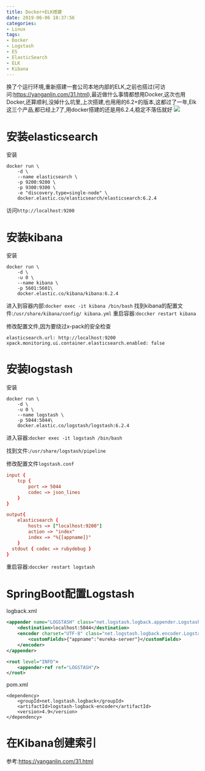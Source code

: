 ```yaml
---
title: Docker+ELK搭建
date: 2019-06-06 18:37:56
categories: 
- Linux
tags: 
- Docker
- Logstash
- ES
- ElasticSearch
- ELK
- Kibana
---
```

换了个运行环境,重新搭建一套公司本地内部的ELK,之前也搭过(可访问:https://yanganlin.com/31.html),最近做什么事情都想用Docker,这次也用Docker,还算顺利,没掉什么坑里,上次搭建,也用用的6.2+的版本,这都过了一年,Elk这三个产品,都已经上7了,用docker搭建的还是用6.2.4,稳定不落伍就好
![](https://p0.ssl.qhimg.com/t01ad86e52196c7491c.jpg)
<!-- more -->

# 安装elasticsearch
安装
```shell
docker run \
    -d \
    --name elasticsearch \
    -p 9200:9200 \
    -p 9300:9300 \
    -e "discovery.type=single-node" \
    docker.elastic.co/elasticsearch/elasticsearch:6.2.4
```
访问`http://localhost:9200`

# 安装kibana
安装
```shell
docker run \
    -d \
    -u 0 \
    --name kibana \
    -p 5601:5601\
    docker.elastic.co/kibana/kibana:6.2.4
```

进入到容器内部:`docker exec -it kibana /bin/bash`
找到kibana的配置文件:`/usr/share/kibana/config/ kibana.yml`
重启容器:`doccker restart kibana`


修改配置文件,因为要绕过x-pack的安全检查
```shell
elasticsearch.url: http://localhost:9200
xpack.monitoring.ui.container.elasticsearch.enabled: false
```

# 安装logstash
安装
```shell
docker run \
    -d \
    -u 0 \
    --name logstash \
    -p 5044:5044\
    docker.elastic.co/logstash/logstash:6.2.4
```

进入容器:`docker exec -it logstash /bin/bash`  

找到文件:`/usr/share/logstash/pipeline`  

修改配置文件`logstash.conf`
```conf
input {
    tcp {
        port => 5044
        codec => json_lines
    }
}

output{
    elasticsearch {
        hosts => ["localhost:9200"]
        action => "index"
        index => "%{[appname]}"
    }
  stdout { codec => rubydebug }
}
```

重启容器:`doccker restart logstash`

# SpringBoot配置Logstash
logback.xml
```xml
<appender name="LOGSTASH" class="net.logstash.logback.appender.LogstashTcpSocketAppender">
    <destination>localhost:5044</destination>
    <encoder charset="UTF-8" class="net.logstash.logback.encoder.LogstashEncoder">
        <customFields>{"appname":"eureka-server"}</customFields>
    </encoder>
</appender>

<root level="INFO">
    <appender-ref ref="LOGSTASH"/>
</root>
```

pom.xml
```shell
<dependency>
	<groupId>net.logstash.logback</groupId>
	<artifactId>logstash-logback-encoder</artifactId>
	<version>4.9</version>
</dependency>
```

# 在Kibana创建索引
参考:https://yanganlin.com/31.html












